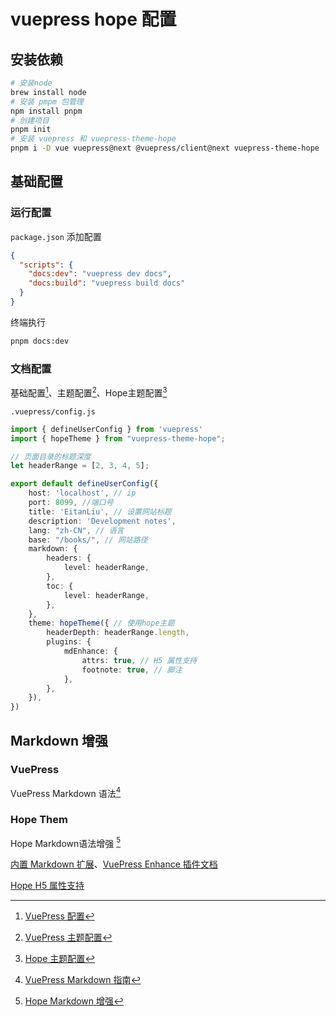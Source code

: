 # vuepress hope 配置

## 安装依赖
```sh
# 安装node
brew install node
# 安装 pmpm 包管理
npm install pnpm
# 创建项目
pnpm init
# 安装 vuepress 和 vuepress-theme-hope
pnpm i -D vue vuepress@next @vuepress/client@next vuepress-theme-hope
```

## 基础配置

### 运行配置

`package.json` 添加配置

```json
{
  "scripts": {
    "docs:dev": "vuepress dev docs",
    "docs:build": "vuepress build docs"
  }
}
```

终端执行

```sh
pnpm docs:dev
```

### 文档配置

基础配置[^pressCfg]、主题配置[^pressTheme]、Hope主题配置[^hopeTheme]

`.vuepress/config.js`

```ts
import { defineUserConfig } from 'vuepress'
import { hopeTheme } from "vuepress-theme-hope";

// 页面目录的标题深度
let headerRange = [2, 3, 4, 5];

export default defineUserConfig({
    host: 'localhost', // ip
    port: 8099, //端口号
    title: 'EitanLiu', // 设置网站标题
    description: 'Development notes',
    lang: "zh-CN", // 语言
    base: "/books/", // 网站路径
    markdown: {
        headers: {
            level: headerRange,
        },
        toc: {
            level: headerRange,
        },
    },
    theme: hopeTheme({ // 使用hope主题
        headerDepth: headerRange.length,
        plugins: {
            mdEnhance: {
                attrs: true, // H5 属性支持
                footnote: true, // 脚注
            },
        },
    }),
})
```

## Markdown 增强

### VuePress

VuePress Markdown 语法[^pressMD]

### Hope Them

Hope Markdown语法增强 [^hopeMD]

[内置 Markdown 扩展](https://theme-hope.vuejs.press/zh/cookbook/vuepress/markdown.html)、[VuePress Enhance 插件文档](https://plugin-md-enhance.vuejs.press/zh/)

[Hope H5 属性支持](https://theme-hope.vuejs.press/zh/guide/markdown/attrs.html)


[^pressCfg]: [VuePress 配置](https://v2.vuepress.vuejs.org/zh/reference/config.html)  
[^pressTheme]: [VuePress 主题配置](https://v2.vuepress.vuejs.org/zh/reference/default-theme/config.html)  
[^hopeTheme]: [Hope 主题配置](https://theme-hope.vuejs.press/zh/config/)  
[^pressMD]: [VuePress Markdown 指南](https://v2.vuepress.vuejs.org/zh/guide/markdown.html)  
[^hopeMD]: [Hope Markdown 增强](https://theme-hope.vuejs.press/zh/guide/markdown/)  
